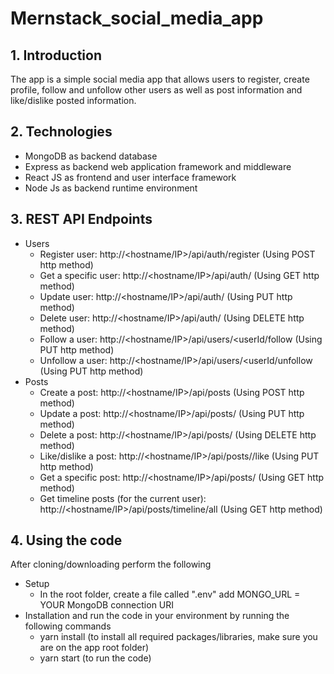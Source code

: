 # Mernstack_social_media_app

## 1. Introduction
The app is a simple social media app that allows users to register, create profile, follow and unfollow other users as well as post information and like/dislike posted information.

## 2. Technologies
* MongoDB as backend database 
* Express as backend web application framework and middleware 
* React  JS as frontend and user interface framework
* Node Js as backend runtime environment 

## 3. REST API Endpoints
* Users
  * Register user: http://<hostname/IP>/api/auth/register  (Using POST http method)
  * Get a specific user: http://<hostname/IP>/api/auth/<userID> (Using GET http method)
  * Update user: http://<hostname/IP>/api/auth/<userId>  (Using PUT http method)
  * Delete user: http://<hostname/IP>/api/auth/<userId>  (Using DELETE http method)
  * Follow a user: http://<hostname/IP>/api/users/<userId/follow  (Using PUT http method)
  * Unfollow a user: http://<hostname/IP>/api/users/<userId/unfollow (Using PUT http method)                                                                                       
* Posts
  * Create a post: http://<hostname/IP>/api/posts (Using POST http method)
  * Update a post: http://<hostname/IP>/api/posts/<postId> (Using PUT http method)
  * Delete a post: http://<hostname/IP>/api/posts/<postId> (Using DELETE http method)
  * Like/dislike a post: http://<hostname/IP>/api/posts/<postId>/like (Using PUT http method) 
  * Get a specific post: http://<hostname/IP>/api/posts/<postId> (Using GET http method)
  * Get timeline posts (for the current user): http://<hostname/IP>/api/posts/timeline/all (Using GET http method)

 ## 4. Using the code 
 After cloning/downloading perform the following 
 * Setup
   * In the root folder, create a file called ".env" add MONGO_URL = YOUR MongoDB connection URI
 * Installation and run the code in your environment by running the following commands
   * yarn install  (to install all required packages/libraries, make sure you are on the app root folder)
   * yarn start (to run the code)
 
                                                                     
